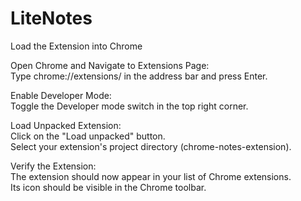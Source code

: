 # LiteNotes
Load the Extension into Chrome <br>

Open Chrome and Navigate to Extensions Page: <br>
Type chrome://extensions/ in the address bar and press Enter. <br>

Enable Developer Mode: <br>
Toggle the Developer mode switch in the top right corner. <br>

Load Unpacked Extension: <br>
Click on the "Load unpacked" button. <br>
Select your extension's project directory (chrome-notes-extension). <br>

Verify the Extension: <br>
The extension should now appear in your list of Chrome extensions. <br>
Its icon should be visible in the Chrome toolbar. <br>
